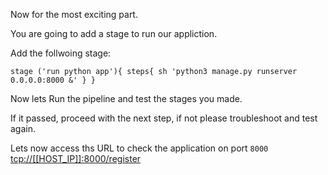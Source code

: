 Now for the most exciting part.

You are going to add a stage to run our appliction.

Add the follwoing stage:

`
		stage ('run python app'){
			steps{
				sh 'python3 manage.py runserver 0.0.0.0:8000 &'
			}
		}
`

Now lets Run the pipeline and test the stages you made.

If it passed, proceed with the next step, if not please troubleshoot and test again.

Lets now access ths URL to check the application on port `8000` [tcp://[[HOST_IP]]:8000/register](tcp://[[HOST_IP]]:8000/register)
